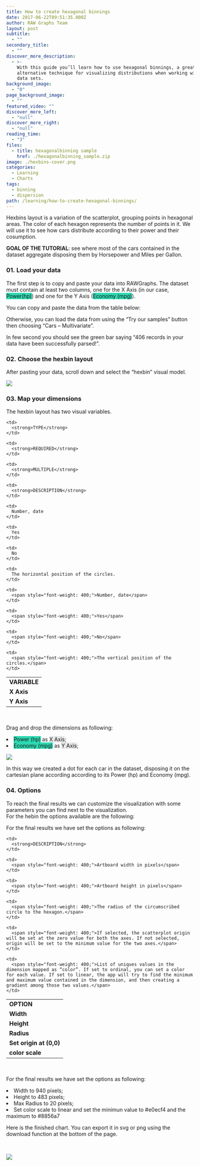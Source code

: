 ```yaml
---
title: How to create hexagonal binnings
date: 2017-06-22T09:51:35.000Z
author: RAW Graphs Team
layout: post
subtitle:
  - ""
secondary_title:
  - ""
discover_more_description:
  - >-
    With this guide you’ll learn how to use hexagonal binnings, a great
    alternative technique for visualizing distributions when working with large
    data sets.
background_image:
  - "0"
page_background_image:
  - ""
featured_video: ""
discover_more_left:
  - "null"
discover_more_right:
  - "null"
reading_time:
  - "3"
files:
  - title: hexagonalbinning sample
    href: ./hexagonalbinning_sample.zip
image: ./hexbins-cover.png
categories:
  - Learning
  - Charts
tags:
  - binning
  - dispersion
path: /learning/how-to-create-hexagonal-binnings/
---
```


Hexbins layout is a variation of the scatterplot, grouping points in hexagonal areas. The color of each hexagon represents the number of points in it. We will use it to see how cars distribute according to their power and their cosumption.

**GOAL OF THE TUTORIAL**: see where most of the cars contained in the dataset aggregate disposing them by Horsepower and Miles per Gallon.

### 01. Load your data

The first step is to copy and paste your data into RAWGraphs. The dataset must contain at least two columns, one for the X Axis (in our case, <span class="data-dimension" style="background-color: #2dd8b1;">Power(hp)</span>) and one for the Y Axis (<span class="data-dimension" style="background-color: #2dd8b1;">Economy (mpg)</span>).

You can copy and paste the data from the table below:

<span style="font-weight: 400;">Otherwise, you can load the data from using the “Try our samples” button then choosing “Cars &#8211; Multivariate”.</span>

<span style="font-weight: 400;">In few second you should see the green bar saying “406 records in your data have been successfully parsed!”.</span>

### 02. Choose the hexbin layout

<span style="font-weight: 400;">After pasting your data, scroll down and select the “hexbin” visual model.</span>

![](./hexbin-selection.jpg)

### 03. Map your dimensions

<span style="font-weight: 400;">The hexbin layout has two visual variables. </span>

<table>
  <tr>
    <td>
      <strong>VARIABLE</strong>
    </td>

    <td>
      <strong>TYPE</strong>
    </td>

    <td>
      <strong>REQUIRED</strong>
    </td>

    <td>
      <strong>MULTIPLE</strong>
    </td>

    <td>
      <strong>DESCRIPTION</strong>
    </td>

  </tr>

  <tr>
    <td>
      <strong>X Axis</strong>
    </td>

    <td>
      Number, date
    </td>

    <td>
      Yes
    </td>

    <td>
      No
    </td>

    <td>
      The horizontal position of the circles.
    </td>

  </tr>

  <tr>
    <td>
      <strong>Y Axis</strong>
    </td>

    <td>
      <span style="font-weight: 400;">Number, date</span>
    </td>

    <td>
      <span style="font-weight: 400;">Yes</span>
    </td>

    <td>
      <span style="font-weight: 400;">No</span>
    </td>

    <td>
      <span style="font-weight: 400;">The vertical position of the circles.</span>
    </td>

  </tr>
</table>

&nbsp;

Drag and drop the dimensions as following:

<li style="font-weight: 400;">
  <span style="font-weight: 400;"><span class="data-dimension" style="background-color: #2dd8b1;">Power (hp)</span> as <span class="layout-dimension" style="background-color: #e6e6e6;">X Axis</span>;</span>
</li>
<li style="font-weight: 400;">
  <span style="font-weight: 400;"><span class="data-dimension" style="background-color: #2dd8b1;">Economy (mpg)</span> as <span class="layout-dimension" style="background-color: #e6e6e6;">Y Axis</span>;</span>
</li>

![](./hexbin-mapping.png)

<span style="font-weight: 400;">In this way we created a dot for each car in the dataset, disposing it on the cartesian plane according according to its Power (hp) and Economy (mpg).</span>

### 04. Options

To reach the final results we can customize the visualization with some parameters you can find next to the visualization.  
For the hebin the options available are the following:

<span style="font-weight: 400;">For the final results we have set the options as following:</span>

<table>
  <tr>
    <td>
      <strong>OPTION</strong>
    </td>

    <td>
      <strong>DESCRIPTION</strong>
    </td>

  </tr>

  <tr>
    <td>
      <strong>Width</strong>
    </td>

    <td>
      <span style="font-weight: 400;">Artboard width in pixels</span>
    </td>

  </tr>

  <tr>
    <td>
      <strong>Height</strong>
    </td>

    <td>
      <span style="font-weight: 400;">Artboard height in pixels</span>
    </td>

  </tr>

  <tr>
    <td>
      <strong>Radius</strong>
    </td>

    <td>
      <span style="font-weight: 400;">The radius of the circumscribed circle to the hexagon.</span>
    </td>

  </tr>

  <tr>
    <td>
      <strong>Set origin at (0,0)</strong>
    </td>

    <td>
      <span style="font-weight: 400;">If selected, the scatterplot origin will be set at the zero value for both the axes. If not selected, origin will be set to the minimum value for the two axes.</span>
    </td>

  </tr>

  <tr>
    <td>
      <strong>color scale</strong>
    </td>

    <td>
      <span style="font-weight: 400;">List of uniques values in the dimension mapped as “color”. If set to ordinal, you can set a color for each value. If set to linear, the app will try to find the minimum and maximum value contained in the dimension, and then creating a gradient among those two values.</span>
    </td>

  </tr>
</table>

<span style="font-weight: 400;"> </span>

<span style="font-weight: 400;">For the final results we have set the options as following:</span>

<li style="font-weight: 400;">
  <span style="font-weight: 400;">Width to 940 pixels;</span>
</li>
<li style="font-weight: 400;">
  <span style="font-weight: 400;">Height to 483 pixels;</span>
</li>
<li style="font-weight: 400;">
  <span style="font-weight: 400;">Max Radius to 20 pixels;</span>
</li>
<li style="font-weight: 400;">
  Set color scale to linear and set the minimun value to #e0ecf4 and the maximum to #8856a7
</li>

<span style="font-weight: 400;">Here is the finished chart. You can export it in svg or png using the download function at the bottom of the page.</span>

<span style="font-weight: 400;"> </span>

![](./hexbin-options.png)
